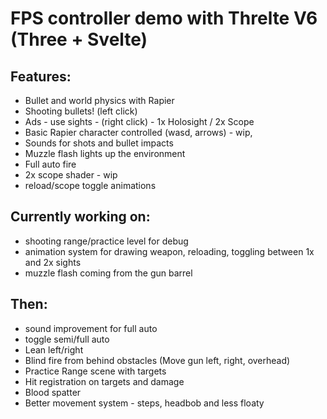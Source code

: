 # FPS controller demo with Threlte V6 (Three + Svelte) 

## Features:
- Bullet and world physics with Rapier
- Shooting bullets! (left click)
- Ads - use sights - (right click) - 1x Holosight / 2x Scope
- Basic Rapier character controlled (wasd, arrows) - wip,
- Sounds for shots and bullet impacts
- Muzzle flash lights up the environment
- Full auto fire
- 2x scope shader - wip
- reload/scope toggle animations

## Currently working on:
- shooting range/practice level for debug
- animation system for drawing weapon, reloading, toggling between 1x and 2x sights
- muzzle flash coming from the gun barrel

## Then:
- sound improvement for full auto
- toggle semi/full auto
- Lean left/right
- Blind fire from behind obstacles (Move gun left, right, overhead)
- Practice Range scene with targets
- Hit registration on targets and damage
- Blood spatter
- Better movement system - steps, headbob and less floaty
